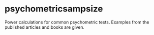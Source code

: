 # psychometricsampsize
Power calculations for common psychometric tests. 
Examples from the published articles and books are given.
